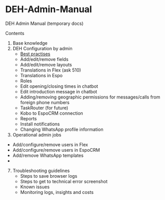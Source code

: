 # DEH-Admin-Manual
DEH Admin Manual (temporary docs)

Contents
1. Base knowledge
2. DEH Configuration by admin
   - [Best practises](https://github.com/rodekruis/EspoCRM-knowledge-base/wiki/Best-practices)
   - Add/edit/remove fields
   - Add/edit/remove layouts
   - Translations in Flex (ask 510)
   - Translations in Espo
   - Roles
   - Edit opening/closing times in chatbot
   - Edit introduction message in chatbot
   - Adding/removing geographic permissions for messages/calls from foreign phone numbers
   - TaskRouter (for future)
   - Kobo to EspoCRM connection
   - Reports
   - Install notifications
   - Changing WhatsApp profile information
3. Operational admin jobs
  - Add/configure/remove users in Flex
  - Add/configure/remove users in EspoCRM
  - Add/remove WhatsApp templates
  - 
7. Troubleshooting guidelines
   - Steps to save browser logs
   - Steps to get to technical error screenshot
   - Known issues
   - Monitoring logs, insights and costs 
